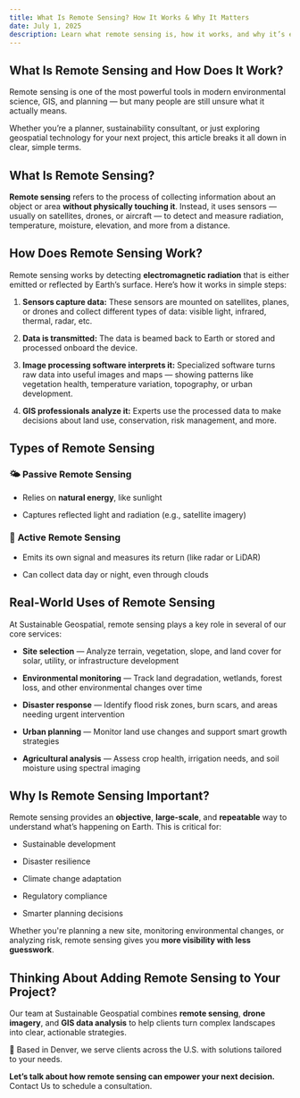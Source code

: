 ```yaml
---
title: What Is Remote Sensing? How It Works & Why It Matters
date: July 1, 2025
description: Learn what remote sensing is, how it works, and why it’s essential…
---
```


## What Is Remote Sensing and How Does It Work?

Remote sensing is one of the most powerful tools in modern environmental science, GIS, and planning — but many people are still unsure what it actually means.

Whether you’re a planner, sustainability consultant, or just exploring geospatial technology for your next project, this article breaks it all down in clear, simple terms.

## What Is Remote Sensing?

**Remote sensing** refers to the process of collecting information about an object or area **without physically touching it**. Instead, it uses sensors — usually on satellites, drones, or aircraft — to detect and measure radiation, temperature, moisture, elevation, and more from a distance.

## How Does Remote Sensing Work?
Remote sensing works by detecting **electromagnetic radiation** that is either emitted or reflected by Earth’s surface. Here’s how it works in simple steps:
1. **Sensors capture data:**
These sensors are mounted on satellites, planes, or drones and collect different types of data: visible light, infrared, thermal, radar, etc.


2. **Data is transmitted:**
The data is beamed back to Earth or stored and processed onboard the device.


3. **Image processing software interprets it:**
Specialized software turns raw data into useful images and maps — showing patterns like vegetation health, temperature variation, topography, or urban development.


4. **GIS professionals analyze it:**
Experts use the processed data to make decisions about land use, conservation, risk management, and more.



## Types of Remote Sensing
### 🌤  **Passive Remote Sensing**


- Relies on **natural energy**, like sunlight


- Captures reflected light and radiation (e.g., satellite imagery)


### 📡  **Active Remote Sensing**


- Emits its own signal and measures its return (like radar or LiDAR)


- Can collect data day or night, even through clouds



## Real-World Uses of Remote Sensing

At Sustainable Geospatial, remote sensing plays a key role in several of our core services:

- **Site selection** — Analyze terrain, vegetation, slope, and land cover for solar, utility, or infrastructure development


- **Environmental monitoring** — Track land degradation, wetlands, forest loss, and other environmental changes over time


- **Disaster response** — Identify flood risk zones, burn scars, and areas needing urgent intervention


- **Urban planning** — Monitor land use changes and support smart growth strategies


- **Agricultural analysis** — Assess crop health, irrigation needs, and soil moisture using spectral imaging



## Why Is Remote Sensing Important?
Remote sensing provides an **objective**, **large-scale**, and **repeatable** way to understand what’s happening on Earth. This is critical for:

- Sustainable development


- Disaster resilience


- Climate change adaptation


- Regulatory compliance


- Smarter planning decisions


Whether you're planning a new site, monitoring environmental changes, or analyzing risk, remote sensing gives you **more visibility with less guesswork**.

## Thinking About Adding Remote Sensing to Your Project?
Our team at Sustainable Geospatial combines **remote sensing**, **drone imagery**, and **GIS data analysis** to help clients turn complex landscapes into clear, actionable strategies.

📍 Based in Denver, we serve clients across the U.S. with solutions tailored to your needs.

**Let’s talk about how remote sensing can empower your next decision.**
 Contact Us to schedule a consultation.
